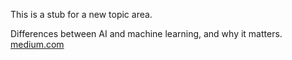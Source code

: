 This is a stub for a new topic area.

Differences between AI and machine learning, and why it matters. [medium.com](https://medium.com/datadriveninvestor/differences-between-ai-and-machine-learning-and-why-it-matters-1255b182fc6)